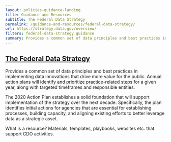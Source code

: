 ```yaml
---
layout: policies-guidance-landing
title: Guidance and Resources
subtitle: The Federal Data Strategy
permalink: /guidance-and-resources/federal-data-strategy/
url: https://strategy.data.gov/overview/
filters: federal-data-strategy guidance
summary: Provides a common set of data principles and best practices in implementing data innovations that drive more value for the public. Annual action plans ...
---
```


## [The Federal Data Strategy](https://strategy.data.gov/overview/)

Provides a common set of data principles and best practices in implementing data innovations that drive more value for the public. Annual action plans will
identify and prioritize practice-related steps for a given year, along with targeted timeframes and responsible entities.

The 2020 Action Plan establishes a solid foundation that will support implementation of the strategy over the next decade. Specifically, the plan identifies initial actions for agencies that are essential for establishing processes, building capacity, and aligning existing efforts to better leverage data as a strategic asset.

What is a resource? Materials, templates, playbooks, websites etc. that support CDO activities.
